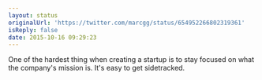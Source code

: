 ```yaml
---
layout: status
originalUrl: 'https://twitter.com/marcgg/status/654952266802319361'
isReply: false
date: 2015-10-16 09:29:23
---
```


One of the hardest thing when creating a startup is to stay focused on what the company's mission is. It's easy to get sidetracked.
